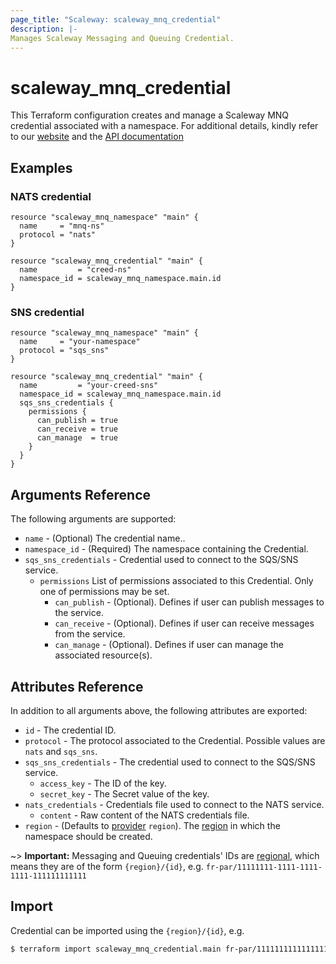 ```yaml
---
page_title: "Scaleway: scaleway_mnq_credential"
description: |-
Manages Scaleway Messaging and Queuing Credential.
---
```


# scaleway_mnq_credential

This Terraform configuration creates and manage a Scaleway MNQ credential associated with a namespace.
For additional details, kindly refer to our [website](https://www.scaleway.com/en/docs/serverless/messaging/) and
the [API documentation](https://developers.scaleway.com/en/products/messaging_and_queuing/api/v1alpha1/#post-67608e)

## Examples

### NATS credential

```hcl
resource "scaleway_mnq_namespace" "main" {
  name     = "mnq-ns"
  protocol = "nats"
}

resource "scaleway_mnq_credential" "main" {
  name         = "creed-ns"
  namespace_id = scaleway_mnq_namespace.main.id
}
```

### SNS credential

```hcl
resource "scaleway_mnq_namespace" "main" {
  name     = "your-namespace"
  protocol = "sqs_sns"
}

resource "scaleway_mnq_credential" "main" {
  name         = "your-creed-sns"
  namespace_id = scaleway_mnq_namespace.main.id
  sqs_sns_credentials {
    permissions {
      can_publish = true
      can_receive = true
      can_manage  = true
    }
  }
}
```

## Arguments Reference

The following arguments are supported:

- `name` - (Optional) The credential name..
- `namespace_id` - (Required) The namespace containing the Credential.
- `sqs_sns_credentials` - Credential used to connect to the SQS/SNS service.
    - `permissions` List of permissions associated to this Credential. Only one of permissions may be set.
        - `can_publish` - (Optional). Defines if user can publish messages to the service.
        - `can_receive` - (Optional). Defines if user can receive messages from the service.
        - `can_manage` - (Optional). Defines if user can manage the associated resource(s).

## Attributes Reference

In addition to all arguments above, the following attributes are exported:

- `id` - The credential ID.
- `protocol` - The protocol associated to the Credential. Possible values are `nats` and `sqs_sns`.
- `sqs_sns_credentials` - The credential used to connect to the SQS/SNS service.
    - `access_key` - The ID of the key.
    - `secret_key` - The Secret value of the key.
- `nats_credentials` - Credentials file used to connect to the NATS service.
    - `content` - Raw content of the NATS credentials file.
- `region` - (Defaults to [provider](../index.md#region) `region`). The [region](../guides/regions_and_zones.md#regions)
  in which the namespace should be created.

~> **Important:** Messaging and Queuing credentials' IDs are [regional](../guides/regions_and_zones.md#resource-ids),
which means they are of the form `{region}/{id}`, e.g. `fr-par/11111111-1111-1111-1111-111111111111`

## Import

Credential can be imported using the `{region}/{id}`, e.g.

```bash
$ terraform import scaleway_mnq_credential.main fr-par/11111111111111111111111111111111
```
